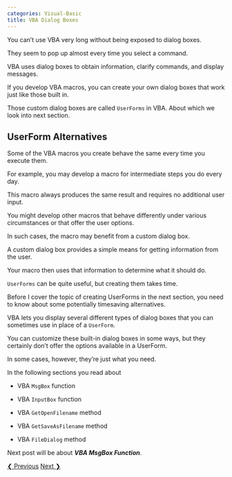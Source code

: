 ```yaml
---
categories: Visual-Basic
title: VBA Dialog Boxes
---
```


You can’t use VBA very long without being exposed to dialog boxes. 

They seem to pop up almost every time you select a command. 

VBA uses dialog boxes to obtain information, clarify commands, and display messages. 

If you develop VBA macros, you can create your own dialog boxes that work just like those built in. 

Those custom dialog boxes are called `UserForms` in VBA. About which we look into next section.

## UserForm Alternatives

Some of the VBA macros you create behave the same every time you execute them. 

For example, you may develop a macro for intermediate steps you do every day. 

This macro always produces the same result and requires no additional user input.

You might develop other macros that behave differently under various circumstances or that offer the user options. 

In such cases, the macro may benefit from a custom dialog box. 

A custom dialog box provides a simple means for getting information from the user. 

Your macro then uses that information to determine what it should do.

`UserForms` can be quite useful, but creating them takes time. 

Before I cover the topic of creating UserForms in the next section, you need to know about some potentially timesaving alternatives.

VBA lets you display several different types of dialog boxes that you can sometimes use in place of a `UserForm`. 

You can customize these built-in dialog boxes in some ways, but they certainly don’t offer the options available in a UserForm. 

In some cases, however, they’re just what you need.

In the following sections you read about

* VBA `MsgBox` function

* VBA `InputBox` function

* VBA `GetOpenFilename` method

* VBA `GetSaveAsFilename` method

* VBA `FileDialog` method

Next post will be about ***VBA MsgBox Function***.

<!-- This is post navigation bar -->
<div class="w3-bar w3-margin-top w3-margin-bottom">
    <a href="/visual-basic/vba-bug-reduction-tips" class="w3-button w3-rose">&#10094; Previous</a>
    <a href="/visual-basic/vba-msgBox-function" class="w3-button w3-rose w3-right">Next &#10095;</a>
</div>
